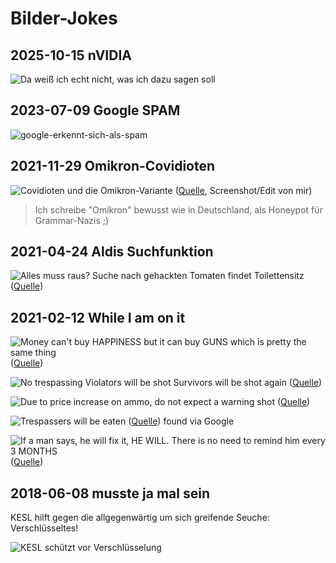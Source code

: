 # Bilder-Jokes

## 2025-10-15 nVIDIA

![Da weiß ich echt nicht, was ich dazu sagen soll](img/NvidiaMWD.png)

## 2023-07-09 Google SPAM

![google-erkennt-sich-als-spam](img/google-erkennt-sich-als-spam.png)

## 2021-11-29 Omikron-Covidioten

![Covidioten und die Omikron-Variante](img/covidiots-omikron.png)
([Quelle](https://11foot8.com/boxtruck-carnage-on-friday-the-13th-at-the-11foot8-bridge/), Screenshot/Edit von mir)

> Ich schreibe "Omikron" bewusst wie in Deutschland, als Honeypot für Grammar-Nazis ;)


## 2021-04-24 Aldis Suchfunktion

![Alles muss raus?  Suche nach gehackten Tomaten findet Toilettensitz](img/aldi-alles-muss-raus.png)
([Quelle](https://www.aldi-sued.de/de/suchergebnis/produkte.html?search=gehackte+tomaten))

## 2021-02-12 While I am on it

![Money can't buy HAPPINESS but it can buy GUNS which is pretty the same thing](img/guns.png)
([Quelle](https://www.amazon.com/Rogue-River-Tactical-Funny-Happiness/dp/B07DMS5K8Z/))

![No trespassing Violators will be shot Survivors will be shot again](img/shot-again.png)
([Quelle](https://www.amazon.com/HangTime-Trespassing-Violators-Survivors-Again/dp/B0040UAVOG/))

![Due to price increase on ammo, do not expect a warning shot](img/ammo-price.png)
([Quelle](https://www.amazon.com/HANGTIME-Warning-Increase-Expect-Design/dp/B008V0FOB6/))

![Trespassers will be eaten](img/eaten.png)
([Quelle](https://mealsandmilemarkers.com/a-photographic-guide-to-gatorland/)) found via Google

![If a man says, he will fix it, HE WILL.  There is no need to remind him every 3 MONTHS](img/fix-it.png)
([Quelle](https://www.amazon.com/Rogue-River-Tactical-Sarcastic-Repair/dp/B07DT3P1DJ/))

## 2018-06-08 musste ja mal sein

KESL hilft gegen die allgegenwärtig um sich greifende Seuche:  Verschlüsseltes!

![KESL schützt vor Verschlüsselung](img/kesl-abhilfe.png)

